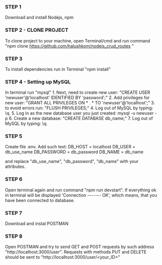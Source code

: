 ### STEP 1
Download and install  Nodejs, npm
### STEP 2 - CLONE PROJECT
To clone project to your machine, open Terminal/cmd and run command "npm clone https://github.com/halushkom/nodejs_crud_routes "
### STEP 3
To install dependencies run in Terminal "npm install"
### STEP 4 - Setting up MySQL
In terminal run "mysql"
    1. Next, need to create new user: "CREATE USER 'newuser'@'localhost' IDENTIFIED BY 'password';"
    2. Add privileges for new user: "GRANT ALL PRIVILEGES ON * . * TO 'newuser'@'localhost';"
    3. to evoid errors run: "FLUSH PRIVILEGES;"
    4. Log out of MySQL by typing: \q.
    5. Log in as the new database user you just created: mysql -u newuser -p
    6. Create a new database: "CREATE DATABASE db_name;"
    7. Log out of MySQL by typing: \q.
### STEP 5
Create file .env. Add such text:
    DB_HOST = localhost
    DB_USER = db_use_name
    DB_PASSWORD = db_password
    DB_NAME = db_name

and replace "db_use_name", "db_password", "db_name"  with your attributes.
### STEP 6
Open terminal again and run command "npm run devstart". If everything ok in terminal will be displayed 'Connection ------- OK', which means, that you have been connected to database.
### STEP 7
Download and instal POSTMAN
### STEP 8
Open POSTMAN and try to send GET and POST requests by such address "http://localhost:3000/user". Requests with methods PUT and DELETE should be sent to "http://localhost:3000/user/<your_ID>"